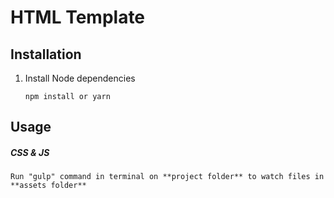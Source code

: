 # HTML Template

## Installation

1.  Install Node dependencies

        npm install or yarn

## Usage

##### CSS & JS

    Run "gulp" command in terminal on **project folder** to watch files in **assets folder**
